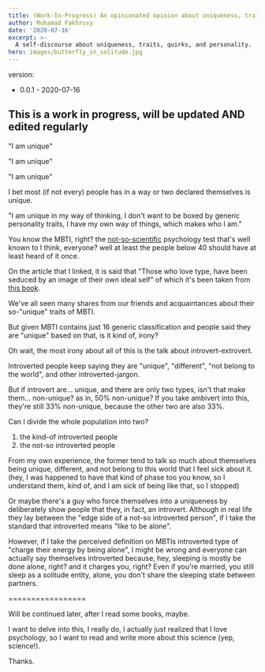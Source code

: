 ```yaml
---
title: (Work-In-Progress) An opinionated opinion about uniqueness, traits, and quirks of a mere mortal
author: Muhamad Fakhrusy
date: '2020-07-16'
excerpt: >-
  A self-discourse about uniqueness, traits, quirks, and personality.
hero: images/butterfly_in_solitude.jpg
---
```


version:
- 0.0.1 - 2020-07-16

## This is a work in progress, will be updated AND edited regularly

"I am unique"

"I am unique"

"I am unique"

I bet most (if not every) people has in a way or two declared themselves is unique.

"I am unique in my way of thinking, I don't want to be boxed by generic personality traits, I have my own way of things, which makes who I am."

You know the MBTI, right? the [not-so-scientific](https://www.psychologytoday.com/us/blog/give-and-take/201309/goodbye-mbti-the-fad-won-t-die) psychology test that's well known to I think, everyone? well at least the people below 40 should have at least heard of it once.

On the article that I linked, it is said that "Those who love type, have been seduced by an image of their own ideal self" of which it's been taken from [this book](https://www.amazon.com/The-Cult-Personality-Testing-Misunderstand/dp/0743280725/ref=sr_1_1?ie=UTF8&qid=1379425648&sr=8-1&keywords=cult+of+personality+testing).

We've all seen many shares from our friends and acquaintances about their so-"unique" traits of MBTI.

But given MBTI contains just 16 generic classification and people said they are "unique" based on that, is it kind of, irony?

Oh wait, the most irony about all of this is the talk about introvert-extrovert.

Introverted people keep saying they are "unique", "different", "not belong to the world", and other introverted-jargon.

But if introvert are... unique, and there are only two types, isn't that make them... non-unique? as in, 50% non-unique? If you take ambivert into this, they're still 33% non-unique, because the other two are also 33%.

Can I divide the whole population into two?

1. the kind-of introverted people
2. the not-so introverted people

From my own experience, the former tend to talk so much about themselves being unique, different, and not belong to this world that I feel sick about it. (hey, I was happened to have that kind of phase too you know, so I understand them, kind of, and I am sick of being like that, so I stopped)

Or maybe there's a guy who force themselves into a uniqueness by deliberately show people that they, in fact, an introvert. Although in real life they lay between the "edge side of a not-so introverted person", if I take the standard that introverted means "like to be alone". 

However, if I take the perceived definition on MBTIs introverted type of "charge their energy by being alone", I might be wrong and everyone can actually say themselves introverted because, hey, sleeping is mostly be done alone, right? and it charges you, right? Even if you're married, you still sleep as a solitude entity, alone, you don't share the sleeping state between partners.

=================

Will be continued later, after I read some books, maybe. 

I want to delve into this, I really do, I actually just realized that I love psychology, so I want to read and write more about this science (yep, science!).

Thanks.
